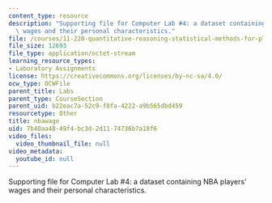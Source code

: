 ```yaml
---
content_type: resource
description: "Supporting file for Computer Lab #4: a dataset containing NBA players\u2019\
  \ wages and their personal characteristics."
file: /courses/11-220-quantitative-reasoning-statistical-methods-for-planners-i-spring-2009/7b40aa4849f4bc3d2d1174736b7a18f6_nbawage.dta
file_size: 12693
file_type: application/octet-stream
learning_resource_types:
- Laboratory Assignments
license: https://creativecommons.org/licenses/by-nc-sa/4.0/
ocw_type: OCWFile
parent_title: Labs
parent_type: CourseSection
parent_uid: b22eac7a-52c9-f8fa-4222-a9b565dbd459
resourcetype: Other
title: nbawage
uid: 7b40aa48-49f4-bc3d-2d11-74736b7a18f6
video_files:
  video_thumbnail_file: null
video_metadata:
  youtube_id: null
---
```

Supporting file for Computer Lab #4: a dataset containing NBA players’ wages and their personal characteristics.